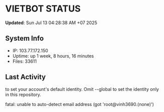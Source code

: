 # VIETBOT STATUS
**Updated**: Sun Jul 13 04:28:38 AM +07 2025

## System Info
- IP: 103.77.172.150
- Uptime: up 1 week, 8 hours, 16 minutes
- Files: 33611

## Last Activity

to set your account's default identity.
Omit --global to set the identity only in this repository.

fatal: unable to auto-detect email address (got 'root@vinh3690.(none)')
